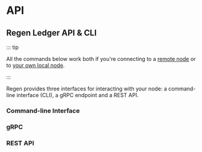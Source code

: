 # API

## Regen Ledger API & CLI

::: tip

All the commands below work both if you're connecting to a [remote node](./getting-started#connecting-to-an-existing-network) or to [your own local node](./getting-started#running-a-localnet).

:::

Regen provides three interfaces for interacting with your node: a command-line interface (CLI), a gRPC endpoint and a REST API.

### Command-line Interface

### gRPC

### REST API
